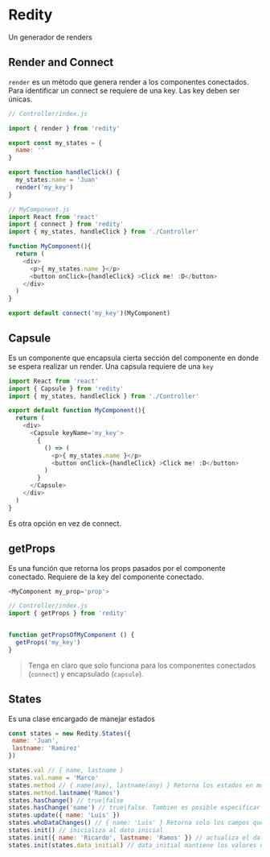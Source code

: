 Redity
========

Un generador de renders

## Render and Connect

`render` es un método que genera render a los componentes conectados. Para identificar un connect se requiere de una key. Las key deben ser únicas.

```js
// Controller/index.js

import { render } from 'redity'

export const my_states = {
  name: ''
}

export function handleClick() {
  my_states.name = 'Juan'
  render('my_key')
}
```

```js
// MyComponent.js
import React from 'react'
import { connect } from 'redity'
import { my_states, handleClick } from './Controller'

function MyComponent(){
  return (
    <div>
      <p>{ my_states.name }</p>
      <button onClick={handleClick} >Click me! :D</button>
    </div>
  )
}

export default connect('my_key')(MyComponent)
```

## Capsule

Es un componente que encapsula cierta sección del componente en donde se espera realizar un render. Una capsula requiere de una `key`


```js
import React from 'react'
import { Capsule } from 'redity'
import { my_states, handleClick } from './Controller'

export default function MyComponent(){
  return (
    <div>
      <Capsule keyName='my_key'>
        {
          () => (
            <p>{ my_states.name }</p>
            <button onClick={handleClick} >Click me! :D</button>
          )
        }      
      </Capsule>
    </div>
  )
}
```

Es otra opción en vez de connect.


## getProps

Es una función que retorna los props pasados por el componente conectado. Requiere de la key del componente conectado.

```js
<MyComponent my_prop='prop'>
```
```js
// Controller/index.js
import { getProps } from 'redity'


function getPropsOfMyComponent () {
  getProps('my_key')
}
```

> Tenga en claro que solo funciona para los componentes conectados (`connect`) y encapsulado (`capsule`).

## States

Es una clase encargado de manejar estados

```js
const states = new Redity.States({
 name: 'Juan',
 lastname: 'Ramirez'
})

states.val // { name, lastname }
states.val.name = 'Marco'
states.method // { name(any), lastname(any) } Retorna los estados en modo función
states.method.lastname('Ramos')
states.hasChange() // true|false
states.hasChange('name') // true|false. Tambien es posible especificar el campo que tuvo cambio
states.update({ name: 'Luis' })
states.whoDataChanges() // { name: 'Luis' } Retorna solo los campos que tuvieron cambios
states.init() // inicializa al dato inicial
states.init({ name: 'Ricardo', lastname: 'Ramos' }) // actualiza el dato inicial.
states.init(states.data_initial) // data_initial mantiene los valores del constructor
```
